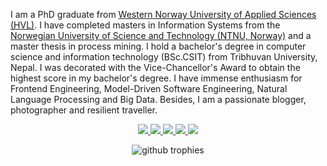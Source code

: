 I am a PhD graduate from [Western Norway University of Applied Sciences (HVL)](https://www.hvl.no/). I have completed masters in Information Systems from the [Norwegian University of Science and Technology (NTNU, Norway)](https://www.ntnu.no/) and a master thesis in process mining. I hold a bachelor's degree in computer science and information technology (BSc.CSIT) from Tribhuvan University, Nepal. I was decorated with the Vice-Chancellor's Award to obtain the highest score in my bachelor's degree. I have immense enthusiasm for Frontend Engineering, Model-Driven Software Engineering, Natural Language Processing and Big Data. Besides, I am a passionate blogger, photographer and resilient traveller.

<p align="center">
    <a href="https://skmukhiya.com.np/">
        <img src="https://img.shields.io/badge/%20-skmukhiya.com.np-black?color=14171A&labelColor=1dbaba&logo=link" />
    </a>
    <a href="https://www.linkedin.com/in/suresh-kumar-mukhiya-phd-65182a35/">
        <img src="https://img.shields.io/badge/%20-SureshKumarMukhiya-black?color=14171A&labelColor=0e76a8&logo=linkedin&logoColor=ffffff" />
    </a>
    <a href="https://twitter.com/dr_code_skm">
        <img src="https://img.shields.io/badge/%20-@dr_code_skm-black?color=14171A&labelColor=00acee&logo=twitter&logoColor=ffffff">
    </a>
    <a href="mailto:itsmeskm99@gmail.com">
        <img src="https://img.shields.io/badge/%20-itsmeskm99@gmail.com-black?color=14171A&labelColor=D44638&logo=gmail&logoColor=ffffff" />
    </a>
  <a href="https://facebook.com/jagapati">
        <img src="https://img.shields.io/badge/%20-@jagapati-black?color=14171A&labelColor=00acee&logo=facebook&logoColor=ffffff">
    </a>
</p>


<p align="center">
    <img alig src="https://github-profile-trophy.vercel.app/?username=sureshHARDIYA&margin-w=8&column=4&theme=darkhub&no-frame=true" alt="github trophies" />
</p>
